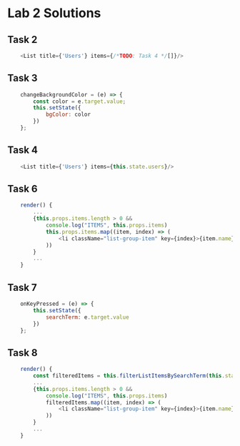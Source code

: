 # Lab 2 Solutions

## Task 2
```javascript
    <List title={'Users'} items={/*TODO: Task 4 */[]}/>
```

## Task 3
```javascript
    changeBackgroundColor = (e) => {
        const color = e.target.value;
		this.setState({
			bgColor: color
		})
	};
```

## Task 4
```javascript
    <List title={'Users'} items={this.state.users}/>
```

## Task 6
```javascript
    render() {
        ...
        {this.props.items.length > 0 && 
            console.log("ITEMS", this.props.items)
            this.props.items.map((item, index) => (
                <li className="list-group-item" key={index}>{item.name}</li>
            ))
        }
        ...
    }
```

## Task 7
```javascript
    onKeyPressed = (e) => {
		this.setState({
			searchTerm: e.target.value
		})
	};
```

## Task 8
```javascript
    render() {
        const filteredItems = this.filterListItemsBySearchTerm(this.state.searchTerm);
        ...
        {this.props.items.length > 0 && 
            console.log("ITEMS", this.props.items)
            filteredItems.map((item, index) => (
                <li className="list-group-item" key={index}>{item.name}</li>
            ))
        }
        ...
    }
```
